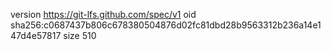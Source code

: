 version https://git-lfs.github.com/spec/v1
oid sha256:c0687437b806c678380504876d02fc81dbd28b9563312b236a14e147d4e57817
size 510
